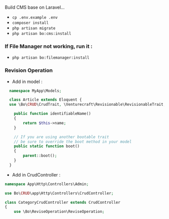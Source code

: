 Build CMS base on Laravel...

* `cp .env.example .env`
* `composer install`
* `php artisan migrate`
* `php artisan bo:cms:install`

### If File Manager not working, run it :
* `php artisan bo:filemanager:install`
### Revision Operation
* Add in model :
```php
  namespace MyApp\Models;

  class Article extends Eloquent {
  use \Bo\CRUD\CrudTrait, \Venturecraft\Revisionable\RevisionableTrait;

    public function identifiableName()
    {
        return $this->name;
    }

    // If you are using another bootable trait
    // be sure to override the boot method in your model
    public static function boot()
    {
        parent::boot();
    }
  }
```
* Add in CrudController :
```php
namespace App\Http\Controllers\Admin;

use Bo\CRUD\app\Http\Controllers\CrudController;

class CategoryCrudController extends CrudController
{
    use \Bo\ReviseOperation\ReviseOperation;
```
